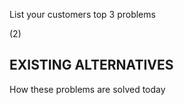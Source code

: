 List your customers top 3 problems

(2)

## EXISTING ALTERNATIVES

How these problems are solved today